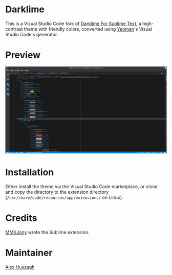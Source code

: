 # Darklime

This is a Visual Studio Code fork of [Darklime For Sublime Text][darklime], a high-contrast theme with friendly colors, converted using [Yeoman][yeoman]'s Visual Studio Code's generator.

# Preview

![Preview Screenshot][screenshot]

# Installation

Either install the theme via the Visual Studio Code marketplace, or clone and copy the directory to the extension directory (`/usr/share/code/resources/app/extensions/` on Linux).

# Credits

[MMKJony][mmkjony] wrote the Sublime extension.

# Maintainer

[Alex Huszagh][alexhuszagh]


[darklime]:             https://github.com/mmkjony/DarkLime-for-Sublime-Text
[yeoman]:               http://yeoman.io/
[screenshot]:           https://raw.githubusercontent.com/Alexhuszagh/DarklimeCode/master/screenshot.png
[mmkjony]:              https://github.com/mmkjony
[alexhuszagh]:          https://github.com/Alexhuszagh